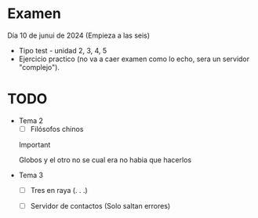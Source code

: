 # Examen
Día 10 de junui de 2024 (Empieza a las seis)

- Tipo test - unidad 2, 3, 4, 5
- Ejercicio practico (no va a caer examen como lo echo, sera un servidor "complejo").


# TODO
- Tema 2
    - [ ]  Filósofos chinos
    > [!IMPORTANT]
    > Globos y el otro no se cual era no habia que hacerlos
- Tema 3
    - [ ]  Tres en raya (. . .)
    - [ ]  Servidor de contactos (Solo saltan errores)

